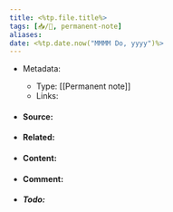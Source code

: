 ```yaml
---
title: <%tp.file.title%>
tags: [📥️/🚯, permanent-note]
aliases:
date: <%tp.date.now("MMMM Do, yyyy")%>
---
```


- Metadata: 
	- Type: [[Permanent note]]
	- Links: 

- #### Source:
- #### Related:
- #### Content:
- #### Comment:
- ##### Todo: